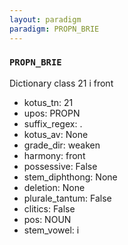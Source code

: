 ```yaml
---
layout: paradigm
paradigm: PROPN_BRIE
---
```

### ` PROPN_BRIE `

Dictionary class 21 i front
* kotus_tn: 21
* upos: PROPN
* suffix_regex: .
* kotus_av: None
* grade_dir: weaken
* harmony: front
* possessive: False
* stem_diphthong: None
* deletion: None
* plurale_tantum: False
* clitics: False
* pos: NOUN
* stem_vowel: i

